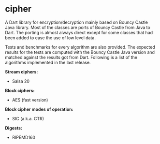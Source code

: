 cipher
======

A Dart library for encryption/decryption mainly based on Bouncy Castle Java
library. Most of the classes are ports of Bouncy Castle from Java to Dart. The
porting is almost always direct except for some classes that had been added to
ease the use of low level data.

Tests and benchmarks for every algorithm are also provided. The expected results
for the tests are computed with the Bouncy Castle Java version and matched
against the results got from Dart. Following is a list of the algorithms
implemented in the last release.

**Stream ciphers:**
* Salsa 20

**Block ciphers:**
* AES (fast version)

**Block cipher modes of operation:**
* SIC (a.k.a. CTR)

**Digests:**
* RIPEMD160
